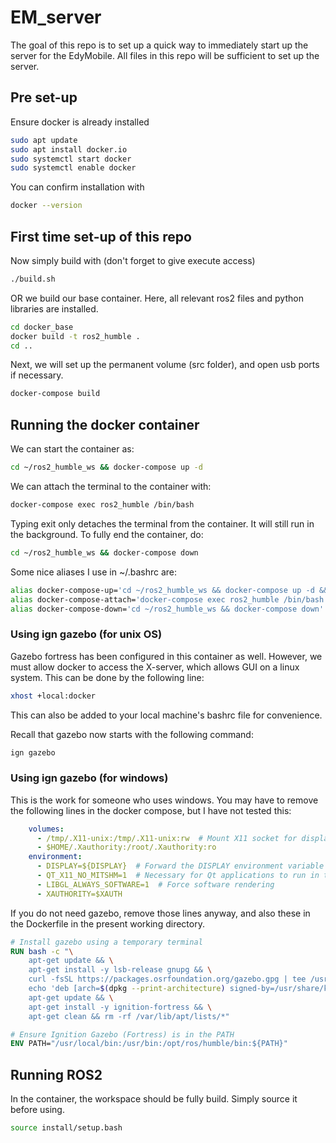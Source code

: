# EM_server

The goal of this repo is to set up a quick way to immediately start up the server for the EdyMobile. All files in this repo will be sufficient to set up the server.

## Pre set-up

Ensure docker is already installed
```sh
sudo apt update
sudo apt install docker.io
sudo systemctl start docker
sudo systemctl enable docker
```
You can confirm installation with
```sh
docker --version
```

## First time set-up of this repo

Now simply build with (don't forget to give execute access)
```sh
./build.sh
```

OR we build our base container. Here, all relevant ros2 files and python libraries are installed.

```sh
cd docker_base
docker build -t ros2_humble .
cd ..
```

Next, we will set up the permanent volume (src folder), and open usb ports if necessary.
```sh
docker-compose build
```

## Running the docker container
We can start the container as:
```sh
cd ~/ros2_humble_ws && docker-compose up -d
```
We can attach the terminal to the container with:
```sh
docker-compose exec ros2_humble /bin/bash
```
Typing exit only detaches the terminal from the container. It will still run in the background. To fully end the container, do:
```sh
cd ~/ros2_humble_ws && docker-compose down
```

Some nice aliases I use in ~/.bashrc are:
```bash
alias docker-compose-up='cd ~/ros2_humble_ws && docker-compose up -d && docker-compose exec ros2_humble /bin/bash'
alias docker-compose-attach='docker-compose exec ros2_humble /bin/bash'
alias docker-compose-down='cd ~/ros2_humble_ws && docker-compose down'
```

### Using ign gazebo (for unix OS)
Gazebo fortress has been configured in this container as well. However, we must allow docker to access the X-server, which allows GUI on a linux system. This can be done by the following line:
```bash
xhost +local:docker
```
This can also be added to your local machine's bashrc file for convenience. 

Recall that gazebo now starts with the following command:
```bash
ign gazebo
```

### Using ign gazebo (for windows)
This is the work for someone who uses windows. You may have to remove the following lines in the docker compose, but I have not tested this:
```yml
    volumes:
      - /tmp/.X11-unix:/tmp/.X11-unix:rw  # Mount X11 socket for display forwarding
      - $HOME/.Xauthority:/root/.Xauthority:ro
    environment:
      - DISPLAY=${DISPLAY}  # Forward the DISPLAY environment variable
      - QT_X11_NO_MITSHM=1  # Necessary for Qt applications to run in the container
      - LIBGL_ALWAYS_SOFTWARE=1  # Force software rendering
      - XAUTHORITY=$XAUTH
```
If you do not need gazebo, remove those lines anyway, and also these in the Dockerfile in the present working directory.
```Dockerfile
# Install gazebo using a temporary terminal
RUN bash -c "\
    apt-get update && \
    apt-get install -y lsb-release gnupg && \
    curl -fsSL https://packages.osrfoundation.org/gazebo.gpg | tee /usr/share/keyrings/pkgs-osrf-archive-keyring.gpg > /dev/null && \
    echo 'deb [arch=$(dpkg --print-architecture) signed-by=/usr/share/keyrings/pkgs-osrf-archive-keyring.gpg] http://packages.osrfoundation.org/gazebo/ubuntu-stable $(lsb_release -cs) main' > /etc/apt/sources.list.d/gazebo-stable.list && \
    apt-get update && \
    apt-get install -y ignition-fortress && \
    apt-get clean && rm -rf /var/lib/apt/lists/*"

# Ensure Ignition Gazebo (Fortress) is in the PATH
ENV PATH="/usr/local/bin:/usr/bin:/opt/ros/humble/bin:${PATH}"
```

## Running ROS2
In the container, the workspace should be fully build. Simply source it before using.
```bash
source install/setup.bash
```